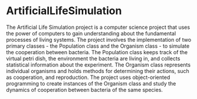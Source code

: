 # ArtificialLifeSimulation

The Artificial Life Simulation project is a computer science project that uses the power of computers to gain understanding about the fundamental processes of living systems. 
The project involves the implementation of two primary classes - the Population class and the Organism class - to simulate the cooperation between bacteria. 
The Population class keeps track of the virtual petri dish, the environment the bacteria are living in, and collects statistical information about the experiment. 
The Organism class represents individual organisms and holds methods for determining their actions, such as cooperation, and reproduction. 
The project uses object-oriented programming to create instances of the Organism class and study the dynamics of cooperation between bacteria of the same species.
